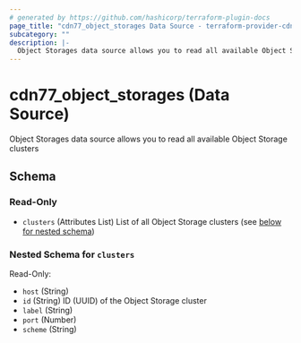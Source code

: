 ```yaml
---
# generated by https://github.com/hashicorp/terraform-plugin-docs
page_title: "cdn77_object_storages Data Source - terraform-provider-cdn77"
subcategory: ""
description: |-
  Object Storages data source allows you to read all available Object Storage clusters
---
```


# cdn77_object_storages (Data Source)

Object Storages data source allows you to read all available Object Storage clusters



<!-- schema generated by tfplugindocs -->
## Schema

### Read-Only

- `clusters` (Attributes List) List of all Object Storage clusters (see [below for nested schema](#nestedatt--clusters))

<a id="nestedatt--clusters"></a>
### Nested Schema for `clusters`

Read-Only:

- `host` (String)
- `id` (String) ID (UUID) of the Object Storage cluster
- `label` (String)
- `port` (Number)
- `scheme` (String)
